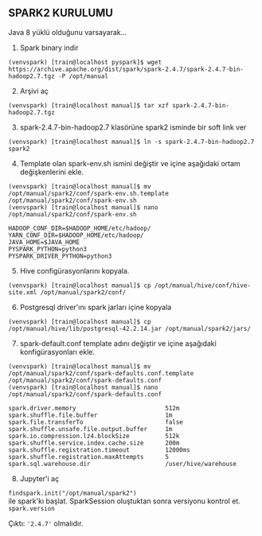 SPARK2 KURULUMU 
----------------
Java 8 yüklü olduğunu varsayarak...

1. Spark binary indir

```
(venvspark) [train@localhost pyspark]$ wget https://archive.apache.org/dist/spark/spark-2.4.7/spark-2.4.7-bin-hadoop2.7.tgz -P /opt/manual
```
2. Arşivi aç
```
(venvspark) [train@localhost manual]$ tar xzf spark-2.4.7-bin-hadoop2.7.tgz 
```

3. spark-2.4.7-bin-hadoop2.7 klasörüne spark2 isminde bir soft link ver 

```
(venvspark) [train@localhost manual]$ ln -s spark-2.4.7-bin-hadoop2.7 spark2
```

4. Template olan spark-env.sh ismini değiştir ve içine aşağıdaki ortam değişkenlerini ekle.
```
(venvspark) [train@localhost manual]$ mv /opt/manual/spark2/conf/spark-env.sh.template /opt/manual/spark2/conf/spark-env.sh
(venvspark) [train@localhost manual]$ nano /opt/manual/spark2/conf/spark-env.sh

HADOOP_CONF_DIR=$HADOOP_HOME/etc/hadoop/
YARN_CONF_DIR=$HADOOP_HOME/etc/hadoop/
JAVA_HOME=$JAVA_HOME
PYSPARK_PYTHON=python3
PYSPARK_DRIVER_PYTHON=python3
```

5. Hive configürasyonlarını kopyala.

```
(venvspark) [train@localhost manual]$ cp /opt/manual/hive/conf/hive-site.xml /opt/manual/spark2/conf/
```
6. Postgresql driver'ını spark jarları içine kopyala 
```
(venvspark) [train@localhost manual]$ cp /opt/manual/hive/lib/postgresql-42.2.14.jar /opt/manual/spark2/jars/
```
7. spark-default.conf template adını değiştir ve içine aşağıdaki konfigürasyonları ekle.
```
(venvspark) [train@localhost manual]$ mv /opt/manual/spark2/conf/spark-defaults.conf.template /opt/manual/spark2/conf/spark-defaults.conf
(venvspark) [train@localhost manual]$ nano /opt/manual/spark2/conf/spark-defaults.conf

spark.driver.memory                         512m
spark.shuffle.file.buffer                   1m
spark.file.transferTo                       false
spark.shuffle.unsafe.file.output.buffer     1m
spark.io.compression.lz4.blockSize          512k
spark.shuffle.service.index.cache.size      200m
spark.shuffle.registration.timeout          12000ms
spark.shuffle.registration.maxAttempts      5
spark.sql.warehouse.dir                     /user/hive/warehouse
```

8. Jupyter'i aç

`findspark.init("/opt/manual/spark2")`  
ile spark'kı başlat. SparkSession oluştuktan sonra versiyonu kontrol et.
`spark.version`  

Çıktı: `'2.4.7'` olmalıdır.
